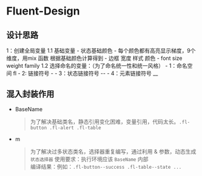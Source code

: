 # Fluent-Design


## 设计思路
1：创建全局变量
   1.1 基础变量 
     - 状态基础颜色
     - 每个颜色都有高亮显示梯度，9个维度，用mix 函数 根据基础颜色计算得到
     - 边框 宽度 样式 颜色
     - font   size  weight  family 
   1.2 选择命名的变量：（为了命名统一性和统一风格）
     - 1：命名空间 fl
     - 2: 链接符号   -
     - 3：状态链接符号 --
     - 4：元素链接符号 __

## 混入封装作用

- BaseName
  > 为了解决基础类名，静态引用变化困难，变量引用，代码太长。`.fl-button .fl-alert .fl-table`
- m 
  > 为了解决过多状态类名，选择器重复编写，通过利用 & 参数，动态生成`状态选择器`
  > 使用要求：执行环境应该 `BaseName` 内部\
  > 编译结果：例如：`.fl-button--success .fl-table--state ...`
 